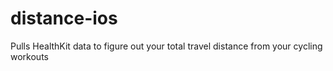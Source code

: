# distance-ios

Pulls HealthKit data to figure out your total travel distance from your cycling workouts
